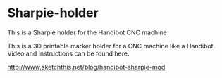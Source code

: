 # Sharpie-holder
This is a Sharpie holder for the Handibot CNC machine

This is a 3D printable marker holder for a CNC machine like a Handibot. Video and instructions can be found here:

http://www.sketchthis.net/blog/handibot-sharpie-mod
